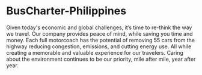 BusCharter-Philippines
======================

Given today's economic and global challenges, it’s time to re-think the way we travel. Our company provides peace of mind, while saving you time and money. Each full motorcoach has the potential of removing 55 cars from the highway reducing congestion, emissions, and cutting energy use. All while creating a memorable and valuable experience for our travelers. Caring about the environment continues to be our priority, mile after mile, year after year.